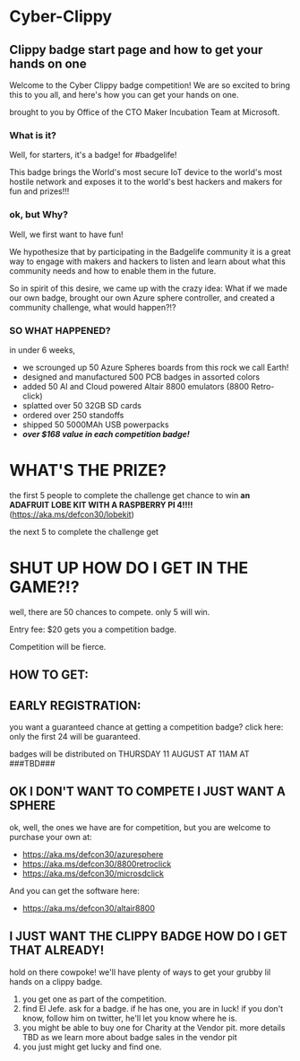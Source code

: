 # Cyber-Clippy
## Clippy badge start page and how to get your hands on one

Welcome to the Cyber Clippy badge competition!
We are so excited to bring this to you all, and here's how you can get your hands on one.

brought to you by Office of the CTO Maker Incubation Team at Microsoft.

### What is it?
Well, for starters, it's a badge! for #badgelife! 

This badge brings the World's most secure IoT device to the world's most hostile network and exposes it to the world's best hackers and makers for fun and prizes!!!

### ok, but Why?
Well, we first want to have fun! 

We hypothesize that by participating in the Badgelife community it is a great way to engage with makers and hackers to listen and learn about what this community needs and how to enable them in the future. 

So in spirit of this desire, we came up with the crazy idea: What if we made our own badge, brought our own Azure sphere controller, and created a community challenge, what would happen?!?

### SO WHAT HAPPENED?
in under 6 weeks,
- we scrounged up 50 Azure Spheres boards from this rock we call Earth!
- designed and manufactured 500 PCB badges in assorted colors
- added 50 AI and Cloud powered Altair 8800 emulators (8800 Retro-click)
- splatted over 50 32GB SD cards
- ordered over 250 standoffs
- shipped 50 5000MAh USB powerpacks
- **_over $168 value in each competition badge!_**

# WHAT'S THE PRIZE?
the first 5 people to complete the challenge get chance to win
**an ADAFRUIT LOBE KIT WITH A RASPBERRY PI 4!!!!**(https://aka.ms/defcon30/lobekit) 

the next 5 to complete the challenge get 

# SHUT UP HOW DO I GET IN THE GAME?!?
well, there are 50 chances to compete. only 5 will win.

Entry fee: $20 gets you a competition badge.

Competition will be fierce.
<!-- "clippy's asshat" is the cipher -->
## HOW TO GET: 

## EARLY REGISTRATION:
you want a guaranteed chance at getting a competition badge? click here: only the first 24 will be guaranteed. 

badges will be distributed on 
THURSDAY 11 AUGUST AT 11AM AT ###TBD###

## OK I DON'T WANT TO COMPETE I JUST WANT A SPHERE
ok, well, the ones we have are for competition, but you are welcome to purchase your own at: 
- https://aka.ms/defcon30/azuresphere
- https://aka.ms/defcon30/8800retroclick 
- https://aka.ms/defcon30/microsdclick

And you can get the software here:
- https://aka.ms/defcon30/altair8800 

## I JUST WANT THE CLIPPY BADGE HOW DO I GET THAT ALREADY!
hold on there cowpoke! we'll have plenty of ways to get your grubby lil hands on a clippy badge.
1. you get one as part of the competition. 
2. find El Jefe. ask for a badge. if he has one, you are in luck! if you don't know, follow him on twitter, he'll let you know where he is. 
3. you might be able to buy one for Charity at the Vendor pit. more details TBD as we learn more about badge sales in the vendor pit
4. you just might get lucky and find one. 
